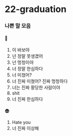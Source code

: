 # 22-graduation

### 나쁜 말 모음

#### 🤬

1. 이 바보야
2. 넌 정말 못생겼어
3. 넌 멍청이야
4. 너 정말 한심하다
5. 너 미쳤어?
6. 너 진짜 미쳤어? 진짜 멍청하다
7. 너는 진짜 황당한 사람이야
8. shit
9. 너 진짜 한심하다

#### 😨

1. Hate you
2. 너 진짜 이상해
